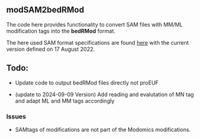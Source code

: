## modSAM2bedRMod

The code here provides functionality to convert SAM files with MM/ML modification tags into the **bedRMod** format. 

The here used SAM format specifications are found [here](https://samtools.github.io/hts-specs/SAMtags.pdf) 
with the current version defined on 17 August 2022.


## Todo:
- Update code to output bedRMod files directly not proEUF

- (update to 2024-09-09 Version) Add reading and evalutation of MN tag and adapt ML and MM tags accordingly



### Issues

- SAMtags of modifications are not part of the Modomics modifications.